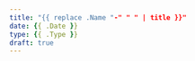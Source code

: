 ```yaml
---
title: "{{ replace .Name "-" " " | title }}"
date: {{ .Date }}
type: {{ .Type }}
draft: true
---
```


